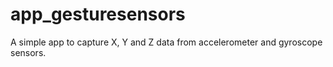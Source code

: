 # app_gesturesensors

A simple app to capture X, Y and Z data from accelerometer and gyroscope sensors.
